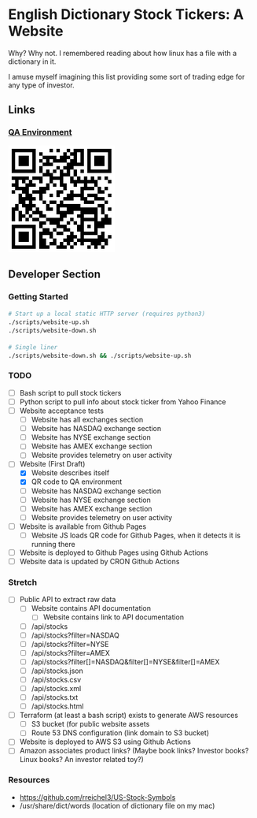 # English Dictionary Stock Tickers: A Website
Why? Why not. I remembered reading about how linux has a file with a dictionary in it.

I amuse myself imagining this list providing some sort of trading edge for any type of investor.

## Links

### [QA Environment](https://aallbrig.github.io/english-dictionary-stocks/)
![QR code for QA environment](media/qa-env-qr-code.png)
## Developer Section

### Getting Started
```bash
# Start up a local static HTTP server (requires python3)
./scripts/website-up.sh
./scripts/website-down.sh

# Single liner
./scripts/website-down.sh && ./scripts/website-up.sh
```

### TODO
- [ ] Bash script to pull stock tickers
- [ ] Python script to pull info about stock ticker from Yahoo Finance
- [ ] Website acceptance tests
    - [ ] Website has all exchanges section
    - [ ] Website has NASDAQ exchange section
    - [ ] Website has NYSE exchange section
    - [ ] Website has AMEX exchange section
    - [ ] Website provides telemetry on user activity
- [ ] Website (First Draft)
    - [x] Website describes itself
    - [x] QR code to QA environment
    - [ ] Website has NASDAQ exchange section
    - [ ] Website has NYSE exchange section
    - [ ] Website has AMEX exchange section
    - [ ] Website provides telemetry on user activity
- [ ] Website is available from Github Pages
    - [ ] Website JS loads QR code for Github Pages, when it detects it is running there
- [ ] Website is deployed to Github Pages using Github Actions
- [ ] Website data is updated by CRON Github Actions

### Stretch
- [ ] Public API to extract raw data
    - [ ] Website contains API documentation
        - [ ] Website contains link to API documentation
    - [ ] /api/stocks
    - [ ] /api/stocks?filter=NASDAQ
    - [ ] /api/stocks?filter=NYSE
    - [ ] /api/stocks?filter=AMEX
    - [ ] /api/stocks?filter[]=NASDAQ&filter[]=NYSE&filter[]=AMEX
    - [ ] /api/stocks.json
    - [ ] /api/stocks.csv
    - [ ] /api/stocks.xml
    - [ ] /api/stocks.txt
    - [ ] /api/stocks.html
- [ ] Terraform (at least a bash script) exists to generate AWS resources
    - [ ] S3 bucket (for public website assets
    - [ ] Route 53 DNS configuration (link domain to S3 bucket)
- [ ] Website is deployed to AWS S3 using Github Actions
- [ ] Amazon associates product links? (Maybe book links? Investor books? Linux books? An investor related toy?)

### Resources
- https://github.com/rreichel3/US-Stock-Symbols
- /usr/share/dict/words (location of dictionary file on my mac)
